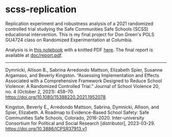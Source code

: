 # scss-replication

Replication experiment and robustness analysis of a 2021 randomized controlled trial studying the Safe Communities Safe Schools (SCSS) educational intervention.
This is my final project for Don Green's POLS GU4724 class on Randomized Experimentation at Columbia. 

Analysis is in [this notebook](replicate.Rmd) with a knitted PDF [here](replicate.pdf). The final report is available at [doc/report.pdf](doc/report.pdf).

---
Dymnicki, Allison B., Sabrina Arredondo Mattson, Elizabeth Spier, Susanne Argamaso, and Beverly Kingston. “Assessing Implementation and Effects Associated with a Comprehensive Framework Designed to Reduce School Violence: A Randomized Controlled Trial.” Journal of School Violence 20, no. 4 (October 2, 2021): 458–70. https://doi.org/10.1080/15388220.2021.1952078.

Kingston, Beverly E., Arredondo Mattson, Sabrina, Dymnicki, Allison, and Spier, Elizabeth. A Roadmap to Evidence-Based School Safety: Safe Communities Safe Schools, Colorado, 2016-2020. Inter-university Consortium for Political and Social Research [distributor], 2023-03-29. https://doi.org/10.3886/ICPSR37913.v1
